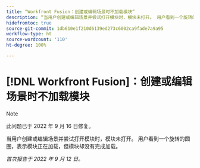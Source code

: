 ```yaml
---
title: “Workfront Fusion：创建或编辑场景时不加载模块”
description: “当用户创建或编辑场景并尝试打开模块时，模块未打开。 用户看到一个旋转的圆圈，表示模块正在加载，但模块却没有完成加载。”
hidefromtoc: true
source-git-commit: 1db610e1f210d6139ed273c6002ca9fade7a9a95
workflow-type: ht
source-wordcount: '110'
ht-degree: 100%

---
```



# [!DNL Workfront Fusion]：创建或编辑场景时不加载模块

>[!NOTE]
>
>此问题已于 2022 年 9 月 16 日修复。

当用户创建或编辑场景并尝试打开模块时，模块未打开。 用户看到一个旋转的圆圈，表示模块正在加载，但模块却没有完成加载。

_首次报告于 2022 年 9 月 12 日。_

